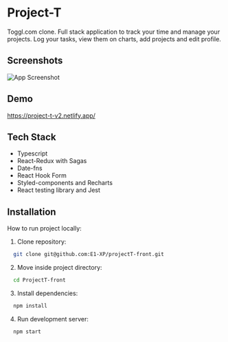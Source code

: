 
# Project-T

Toggl.com clone. Full stack application to track your time and manage your projects. Log your tasks, view them on charts, add projects and edit profile.


## Screenshots

![App Screenshot](https://images.ctfassets.net/ysju8du0bph9/jvVHYqCQTcfS1waG2ypoi/2d8c112ebdee5382726c5d9a21a20dc1/project-t-v2.netlify.app_reports_startDate_1646089200000_endDate_1648763999999.png)


## Demo

https://project-t-v2.netlify.app/


## Tech Stack

- Typescript
- React-Redux with Sagas
- Date-fns
- React Hook Form
- Styled-components and Recharts
- React testing library and Jest

## Installation

How to run project locally:

1. Clone repository:
```bash
  git clone git@github.com:E1-XP/projectT-front.git
```
2. Move inside project directory:
```bash
  cd ProjectT-front
```
3. Install dependencies:
```bash
  npm install
```
4. Run development server:
```bash
  npm start
```
    